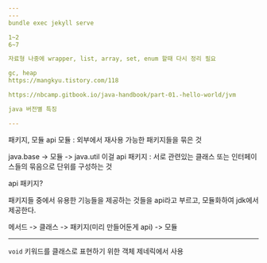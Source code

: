 ```yaml
---
---
bundle exec jekyll serve

1~2
6~7

자료형 나중에 wrapper, list, array, set, enum 할때 다시 정리 필요

gc, heap
https://mangkyu.tistory.com/118

https://nbcamp.gitbook.io/java-handbook/part-01.-hello-world/jvm

java 버전별 특징

---
```

패키지, 모듈 api
모듈 : 외부에서 재사용 가능한 패키지들을 묶은 것

java.base -> 모듈
-> java.util 이걸 api
패키지 : 서로 관련있는 클래스 또는 인터페이스들의 묶음으로 단위를 구성하는 것

api 패키지?

패키지들 중에서 유용한 기능들을 제공하는 것들을 api라고 부르고, 모듈화하여 jdk에서 제공한다.

메서드 -> 클래스 -> 패키지(미리 만들어둔게 api) -> 모듈

---

`void` 키워드를 클래스로 표현하기 위한 객체
제네릭에서 사용